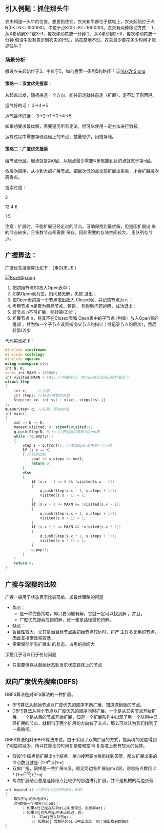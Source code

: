 ## 引入例题：抓住那头牛
农夫知道一头牛的位置，想要抓住它。农夫和牛都位于数轴上，农夫起始位于点N(0<=N<=100000)，牛位于点K(0<=K<=100000)。农夫有两种移动方式：
1、从X移动到X-1或X+1，每次移动花费一分钟
2、从X移动到2*X，每次移动花费一分钟
 假设牛没有意识到农夫的行动，站在原地不动。农夫最少要花多少时间才能抓住牛？
 ### 场景分析
 假设农夫起始位于3，牛位于5，如何搜索一条到5的路径？
[![Ksx7nS.png](https://s2.ax1x.com/2019/10/27/Ksx7nS.png)](https://imgchr.com/i/Ksx7nS)

#### 策略一：深度优先搜索：

从起点出发，随机挑选一个方向，能往前走就往前走（扩展），走不动了则回溯。

运气好的话： 3->4->5

运气最坏的话： 3->2->1->0->4->5

如果想要求最优解，需要遍历所有走法，但可以使用一定方法进行剪枝。

运算过程中需要存储路径上的节点，数量较少，用栈存储。

#### 策略二：广度优先搜索

给节点分层。起点就是第0层，从起点最少需要N步就能到达的点就属于第n层。

依层次顺序，从小到大的扩展节点。把层次低的点全部扩展出来后，才会扩展层次高得点。

搜索过程：

3

12 4 6

1 5

注意：扩展时，不能扩展已经走过的节点。可确保找到最优解，但是因扩展出 来的节点较多，且多数节点都需要 保存，因此需要的存储空间较大。 用队列存节点。 

## 广搜算法：

 广度优先搜索算法如下：（用QUEUE ）

[![KsxH0g.png](https://s2.ax1x.com/2019/10/27/KsxH0g.png)](https://imgchr.com/i/KsxH0g)

1. 把初始节点S0放入Open表中；
2. 如果Open表为空，则问题无解，失败 退出； 
3. 把Open表的第一个节点取出放入 Closed表，并记该节点为 n ； 
4. 考察节点 n是否为目标节点。若是， 则得到问题的解，成功退出；
5. 若节点 n不可扩展，则转第(2)步； 
6. 扩展节点 n，将其不在Closed表和 Open表中的子节点 (判重）放入Open表的尾部 ，并为每一个子节点设置指向父节点的指针 ( 或记录节点的层次），然后转第(2)步 

代码实现如下：

```cpp
#include <iostream>
#include <cstring>
#include <queue>
using namespace std;
int N, K;
const int MAXN = 100000;
int visited[MAXN + 10]; //判重标记，为true表示该点已经扩展过了
struct Step
{
    int x;     //位置
    int steps; //到达x需要的步数
    Step(int xx, int ss) : x(xx), steps(ss) {}
};
queue<Step> q; //队列，即open表
int main()
{
    cin >> N >> K;
    memset(visited, 0, sizeof(visited));
    q.push(Step(N, 0)); //把起始位置放入Open表
    while (!q.empty())
    {
        Step s = q.front(); //拿出Open表中第一个元素
        if (s.x == K)
        { //找到目标
            cout << s.steps << endl;
            return 0;
        }
        else
        {
            if (s.x - 1 >= 0 && !visited[s.x - 1])
            {
                q.push(Step(s.x - 1, s.steps + 1));
                visited[s.x - 1] = 1;
            }
            if (s.x + 1 <= MAXN && !visited[s.x + 1])
            {
                q.push(Step(s.x + 1, s.steps + 1));
                visited[s.x + 1] = 1;
            }
            if (s.x * 2 <= MAXN && !visited[s.x * 2])
            {
                q.push(Step(s.x * 2, s.steps + !));
                visited[s.x * 2] = 1;
            }
            q.pop();
        }
    }
    return 0;
}

```

##  广搜与深搜的比较 

 广搜一般用于状态表示比较简单、求最优策略的问题 

- 优点：
  - 是一种完备策略，即只要问题有解，它就一定可以找到解 。并且，
  - 广度优先搜索找到的解，还一定是路径最短的解。
-  缺点：
  - 盲目性较大，尤其是当目标节点距初始节点较远时，将产 生许多无用的节点，因此其搜索效率较低。
  - 需要保存所有扩展出 的状态，占用的空间大 

 深搜几乎可以用于任何问题 

- 只需要保存从起始状态到当前状态路径上的节点 

## 双向广度优先搜索(DBFS)

DBFS算法是对BFS算法的一种扩展。

- BFS算法从起始节点以广度优先的顺序不断扩展，知道遇到目的节点。
- DBFS算法从两个节点以广度优先的顺序同时扩展，一个是从其实节点开始扩展，一个是从目的节点开始扩展，知道一个扩展队列中出现了另一个队列中已经扩展的节点，就相当于两个扩展的方向有了交点，那么可以认为我们找到了一条路径。

DBFS算法相对于BFS算法来说，由于采用了双向扩展的方式，搜索树的宽度得到了明显的减少，所以在算法的时间复杂度和空间 复杂度上都有较大的优势。

- 假设1个结点能扩展出n个结点，单向搜索要m层能找到答案，那么扩展出来的节点数目就是: (1-$n^m$)/(1-n) 
-  双向广搜，同样是一共扩展m层，假定两边各扩展出m/2层，则总结点数目 2 * (1-$n^{m/2}$)/(1-n) 
- 每次扩展结点总是选择结点比较少的那边进行扩展，并不是机械的两边交替.

```cpp
int expand(i) //其中i为队列的编号，0或1
{
 	取队列qi的头结点H；
 	对H的每一个相邻节点adj：
 		1 如果adj已经在队列qi之中出现过，则抛弃adj；
 		2 如果adj在队列qi中未出现过，则:
 			1） 将adj放入队列qi；
 			2) 如果adj 曾在队列q1-i中出现过, 则：输出找到的路径
} 
```

